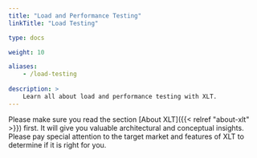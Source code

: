 ```yaml
---
title: "Load and Performance Testing"
linkTitle: "Load Testing"

type: docs

weight: 10

aliases:
    - /load-testing
    
description: >
    Learn all about load and performance testing with XLT.
---
```

Please make sure you read the section [About XLT]({{< relref "about-xlt" >}}) first. It will give you valuable architectural and conceptual insights. Please pay special attention to the target market and features of XLT to determine if it is right for you.






